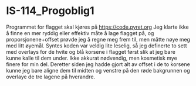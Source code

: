 # IS-114_Progoblig1
Programmet for flagget skal kjøres på https://code.pyret.org
Jeg klarte ikke å finne en mer ryddig eller effektiv måte å lage flagget på, og proporsjonene+offset prøvde jeg å regne meg frem til, men måtte nøye meg med litt øyemål.
Syntes koden var veldig lite leselig, så jeg definerte to sett med overlays for de hvite og blå korsene i flagget først slik at jeg bare kunne kalle til dem under.
Ikke akkurat nødvendig, men kosmetisk mye finere for min del. Deretter siden jeg hadde gjort alt av offset i de to korsene kunne jeg bare aligne dem til midten og venstre
på den røde bakgrunnen og overlaye de tre lagene på hverandre.
